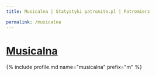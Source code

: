 ```yaml
---
title: Musicalna | Statystyki patronite.pl | Patromierz

permalink: /musicalna
---
```


# [Musicalna](https://patronite.pl/musicalna)

{% include profile.md name="musicalna" prefix="m" %}
